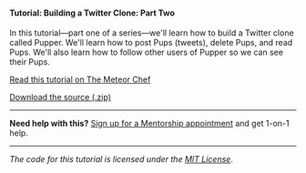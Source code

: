 #### Tutorial: Building a Twitter Clone: Part Two

In this tutorial—part one of a series—we'll learn how to build a Twitter clone called Pupper. We'll learn how to post Pups (tweets), delete Pups, and read Pups. We'll also learn how to follow other users of Pupper so we can see their Pups.

[Read this tutorial on The Meteor Chef](https://themeteorchef.com/tutorials/building-a-twitter-clone-part-two)  

[Download the source (.zip)](https://github.com/themeteorchef/building-a-simple-twitter-clone/archive/master.zip)

---

**Need help with this?** [Sign up for a Mentorship appointment](https://themeteorchef.com/mentorship?readme=building-a-twitter-clone-part-two) and get 1-on-1 help.

---

_The code for this tutorial is licensed under the [MIT License](http://opensource.org/licenses/MIT)_.
